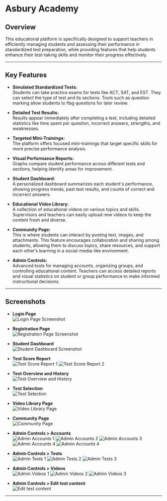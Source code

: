 # Asbury Academy

## Overview

This educational platform is specifically designed to support teachers in efficiently managing students and assessing their performance in standardized test preparation, while providing features that help students enhance their test-taking skills and monitor their progress effectively.

---

## Key Features

- **Simulated Standardized Tests:**  
  Students can take practice exams for tests like ACT, SAT, and EST. They can select the type of test and its sections. Tools such as question marking allow students to flag questions for later review.  

- **Detailed Test Results:**  
  Results appear immediately after completing a test, including detailed statistics like time spent per question, incorrect answers, strengths, and weaknesses.  

- **Targeted Mini-Trainings:**  
  The platform offers focused mini-trainings that target specific skills for more precise performance analysis.   

- **Visual Performance Reports:**  
  Graphs compare student performance across different tests and sections, helping identify areas for improvement.  

- **Student Dashboard:**  
  A personalized dashboard summarizes each student's performance, showing progress trends, past test results, and counts of correct and incorrect answers.  

- **Educational Video Library:**  
  A collection of educational videos on various topics and skills. Supervisors and teachers can easily upload new videos to keep the content fresh and diverse.
  
- **Community Page:**  
  This is where students can interact by posting text, images, and attachments. This feature encourages collaboration and sharing among students, allowing them to discuss topics, share resources, and support each other’s learning in a social-media-like environment.

- **Admin Controls:**  
  Advanced tools for managing accounts, organizing groups, and controlling educational content. Teachers can access detailed reports and visual statistics on student or group performance to make informed instructional decisions.  

---

## Screenshots

- **Login Page**  
  ![Login Page Screenshot](screenshots/login.png)

- **Registration Page**  
  ![Registration Page Screenshot](screenshots/register.png)

- **Student Dashboard**  
  ![Student Dashboard Screenshot](screenshots/dashboard.png)

- **Test Score Report**  
  ![Test Score Report 1](screenshots/score-report1.png)
  ![Test Score Report 2](screenshots/score-report2.png)

- **Test Overview and History**  
  ![Test Overview and History](screenshots/test-overview.png)

- **Test Selection**  
  ![Test Selection](screenshots/test-selection.png)

- **Video Library Page**  
  ![Video Library Page](screenshots/videos.png)

- **Community Page**  
  ![Community Page](screenshots/community.png)

- **Admin Controls > Accounts**  
  ![Admin Accounts 1](screenshots/admin-accounts1.png)
  ![Admin Accounts 2](screenshots/admin-accounts2.png)
  ![Admin Accounts 3](screenshots/admin-accounts3.png)
  ![Admin Accounts 4](screenshots/admin-accounts4.png)
  ![Admin Accounts 4](screenshots/admin-accounts5.png)

- **Admin Controls > Tests**  
  ![Admin Tests 1](screenshots/admin-tests1.png)
  ![Admin Tests 2](screenshots/admin-tests2.png)
  ![Admin Tests 3](screenshots/admin-tests3.png)

- **Admin Controls > Videos**  
  ![Admin Videos 1](screenshots/admin-videos1.png)
  ![Admin Videos 2](screenshots/admin-videos2.png)
  ![Admin Videos 3](screenshots/admin-videos3.png)

- **Admin Controls > Edit test content**  
  ![Edit test content](screenshots/admin-edit-test.png)


---
